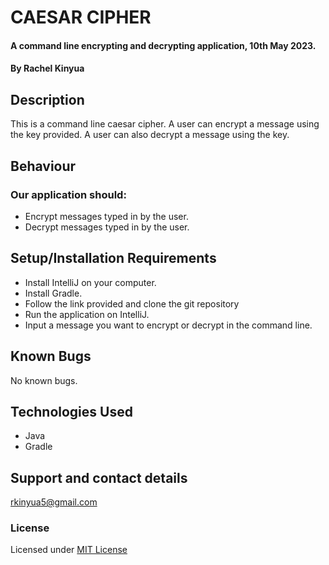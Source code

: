 # CAESAR CIPHER
#### A command line encrypting and decrypting application, 10th May 2023.
#### By **Rachel Kinyua**
## Description
This is a command line caesar cipher. A user can encrypt a message using the key provided. A user can also decrypt a message using the key.
## Behaviour
###  Our application should:
* Encrypt messages typed in by the user.
* Decrypt messages typed in by the user.
## Setup/Installation Requirements
* Install IntelliJ on your computer.
* Install Gradle.
* Follow the link provided and clone the git repository
* Run the application on IntelliJ.
* Input a message you want to encrypt or decrypt in the command line.
## Known Bugs
No known bugs.
## Technologies Used
* Java
* Gradle
## Support and contact details
rkinyua5@gmail.com
### License
Licensed under [MIT License](LICENSE)
